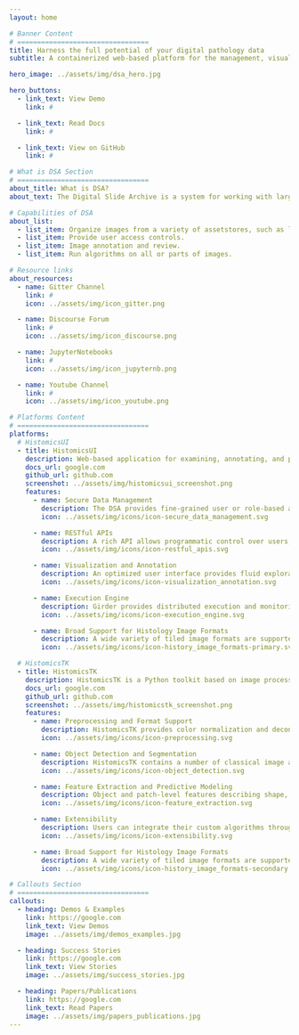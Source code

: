 ```yaml
---
layout: home

# Banner Content
# =================================
title: Harness the full potential of your digital pathology data
subtitle: A containerized web-based platform for the management, visualization, and annotation of whole-slide digital pathology imaging data

hero_image: ../assets/img/dsa_hero.jpg

hero_buttons:
  - link_text: View Demo
    link: #

  - link_text: Read Docs
    link: #

  - link_text: View on GitHub
    link: #

# What is DSA Section
# =================================
about_title: What is DSA?
about_text: The Digital Slide Archive is a system for working with large microscopy images.

# Capabilities of DSA
about_list:
  - list_item: Organize images from a variety of assetstores, such as local files systems and S3.
  - list_item: Provide user access controls.
  - list_item: Image annotation and review.
  - list_item: Run algorithms on all or parts of images.

# Resource links
about_resources:
  - name: Gitter Channel
    link: #
    icon: ../assets/img/icon_gitter.png

  - name: Discourse Forum
    link: #
    icon: ../assets/img/icon_discourse.png

  - name: JupyterNotebooks
    link: #
    icon: ../assets/img/icon_jupyternb.png

  - name: Youtube Channel
    link: #
    icon: ../assets/img/icon_youtube.png

# Platforms Content
# =================================
platforms:
  # HistomicsUI
  - title: HistomicsUI
    description: Web-based application for examining, annotating, and processing histology images to extract both low and high level features (e.g. cellular structure, feature types).
    docs_url: google.com
    github_url: github.com
    screenshot: ../assets/img/histomicsui_screenshot.png
    features:
      - name: Secure Data Management
        description: The DSA provides fine-grained user or role-based access to datasets, images & metadata, and annotations. Amazon S3 hosting supported.
        icon: ../assets/img/icons/icon-secure_data_management.svg

      - name: RESTful APIs
        description: A rich API allows programmatic control over users, data, annotations, and algorithms, enabling automation of DSA tasks and integration with other tools and platforms.
        icon: ../assets/img/icons/icon-restful_apis.svg

      - name: Visualization and Annotation
        description: An optimized user interface provides fluid exploration of large whole-slide images and tools for efficient generation of image markups.
        icon: ../assets/img/icons/icon-visualization_annotation.svg

      - name: Execution Engine
        description: Girder provides distributed execution and monitoring of algorithm and analytics jobs.
        icon: ../assets/img/icons/icon-execution_engine.svg

      - name: Broad Support for Histology Image Formats
        description: A wide variety of tiled image formats are supported, including tiff, svs, and jp2. Images can be retiled automatically as needed for processing algorithms. Additional formats can be added with a pluggable Python interface.
        icon: ../assets/img/icons/icon-history_image_formats-primary.svg

  # HistomicsTK
  - title: HistomicsTK
    description: HistomicsTK is a Python toolkit based on image processing, for quantitative analysis of whole-slide digital pathology images.
    docs_url: google.com
    github_url: github.com
    screenshot: ../assets/img/histomicstk_screenshot.png
    features:
      - name: Preprocessing and Format Support
        description: HistomicsTK provides color normalization and deconvolution operations to improve the robustness of analytic pipelines. The Large Image plugin gives programmers a convenient interface for reading from whole-slide imaging formats.
        icon: ../assets/img/icons/icon-preprocessing.svg

      - name: Object Detection and Segmentation
        description: HistomicsTK contains a number of classical image analysis and machine-learning based algorithms for object detection and segmentation of subcellular structures and tissues.
        icon: ../assets/img/icons/icon-object_detection.svg

      - name: Feature Extraction and Predictive Modeling
        description: Object and patch-level features describing shape, texture, and color can be used to build machine-learning models.
        icon: ../assets/img/icons/icon-feature_extraction.svg

      - name: Extensibility
        description: Users can integrate their custom algorithms through a containerization process that auto-generates DSA user-interfaces.
        icon: ../assets/img/icons/icon-extensibility.svg

      - name: Broad Support for Histology Image Formats
        description: A wide variety of tiled image formats are supported, including tiff, svs, and jp2. Images can be retiled automatically as needed for processing algorithms. Additional formats can be added with a pluggable Python interface.
        icon: ../assets/img/icons/icon-history_image_formats-secondary.svg

# Callouts Section
# =================================
callouts:
  - heading: Demos & Examples
    link: https://google.com
    link_text: View Demos
    image: ../assets/img/demos_examples.jpg

  - heading: Success Stories
    link: https://google.com
    link_text: View Stories
    image: ../assets/img/success_stories.jpg

  - heading: Papers/Publications
    link: https://google.com
    link_text: Read Papers
    image: ../assets/img/papers_publications.jpg
---
```

